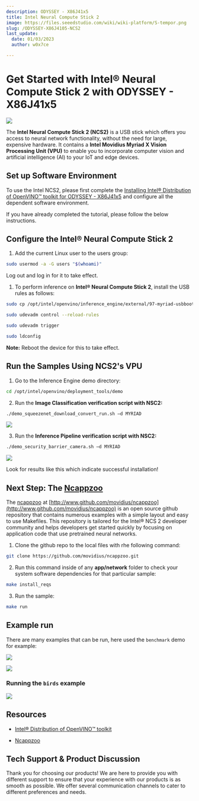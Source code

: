 ```yaml
---
description: ODYSSEY - X86J41x5
title: Intel Neural Compute Stick 2
image: https://files.seeedstudio.com/wiki/wiki-platform/S-tempor.png
slug: /ODYSSEY-X86J4105-NCS2
last_update:
  date: 01/03/2023
  author: w0x7ce

---
```


# Get Started with Intel® Neural Compute Stick 2 with ODYSSEY - X86J41x5

![](https://files.seeedstudio.com/wiki/ODYSSEY-X86J4105864/img/NCS-bird.png)

The **Intel Neural Compute Stick 2 (NCS2)** is a USB stick which offers you access to neural network functionality, without the need for large, expensive hardware. It contains a **Intel Movidius Myriad X Vision Processing Unit (VPU)** to enable you to incorporate computer vision and artificial intelligence (AI) to your IoT and edge devices.

## Set up Software Environment

To use the Intel NCS2, please first complete the [Installing Intel® Distribution of OpenVINO™ toolkit for ODYSSEY - X86J41x5](/ODYSSEY-X86J4105-NCS2) and configure all the dependent software environment.
<!-- 上述链接有误 -->

If you have already completed the tutorial, please follow the below instructions.

## Configure the Intel® Neural Compute Stick 2

1. Add the current Linux user to the users group:

```sh
sudo usermod -a -G users "$(whoami)"
```

Log out and log in for it to take effect.

1. To perform inference on **Intel® Neural Compute Stick 2**, install the USB rules as follows:

```sh
sudo cp /opt/intel/openvino/inference_engine/external/97-myriad-usbboot.rules /etc/udev/rules.d/
```

```sh
sudo udevadm control --reload-rules
```

```sh
sudo udevadm trigger
```

```sh
sudo ldconfig
```

**Note:** Reboot the device for this to take effect.

## Run the Samples Using NCS2's VPU

1. Go to the Inference Engine demo directory:

```sh
cd /opt/intel/openvino/deployment_tools/demo
```

2. Run the **Image Classification verification script with NSC2:**

```sh
./demo_squeezenet_download_convert_run.sh –d MYRIAD
```

![](https://files.seeedstudio.com/wiki/ODYSSEY-X86J4105864/img/NCS-demo-1.png)

3. Run the **Inference Pipeline verification script with NSC2:**

```sh
./demo_security_barrier_camera.sh –d MYRIAD
```

![](https://files.seeedstudio.com/wiki/ODYSSEY-X86J4105864/img/NCS-demo-2.png)

Look for results like this which indicate successful installation!

## Next Step: The [Ncappzoo](http://www.github.com/movidius/ncappzoo)

The [ncappzoo](http://www.github.com/movidius/ncappzoo) at [http://www.github.com/movidius/ncappzoo](http://www.github.com/movidius/ncappzoo) is an open source github repository that contains numerous examples with a simple layout and easy to use Makefiles.  This repository is tailored for the Intel® NCS 2 developer community and helps developers get started quickly by focusing on application code that use pretrained neural networks.

1. Clone the github repo to the local files with rhe following command:

```sh
git clone https://github.com/movidius/ncappzoo.git
```

2. Run this command inside of any **app/network** folder to check your system software dependencies for that particular sample:

```sh
make install_reqs
```

3. Run the sample:

```sh
make run
```

## Example run

There are many examples that can be run, here used the `benchmark` demo for example:

![](https://files.seeedstudio.com/wiki/ODYSSEY-X86J4105864/img/NCS-benchmark-1.png)

![](https://files.seeedstudio.com/wiki/ODYSSEY-X86J4105864/img/NCS-benchmark-2.png)

### Running the `birds` example

![](https://files.seeedstudio.com/wiki/ODYSSEY-X86J4105864/img/NCS-bird.png)

## Resources

- [Intel® Distribution of OpenVINO™ toolkit](https://docs.openvinotoolkit.org/)

- [Ncappzoo](http://www.github.com/movidius/ncappzoo)

## Tech Support & Product Discussion

Thank you for choosing our products! We are here to provide you with different support to ensure that your experience with our products is as smooth as possible. We offer several communication channels to cater to different preferences and needs.

<div class="button_tech_support_container">
<a href="https://forum.seeedstudio.com/" class="button_forum"></a> 
<a href="https://www.seeedstudio.com/contacts" class="button_email"></a>
</div>

<div class="button_tech_support_container">
<a href="https://discord.gg/eWkprNDMU7" class="button_discord"></a> 
<a href="https://github.com/Seeed-Studio/wiki-documents/discussions/69" class="button_discussion"></a>
</div>
